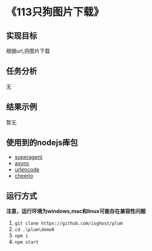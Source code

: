 # 《113只狗图片下载》
## 实现目标
根据url,将图片下载
## 任务分析
无

  
## 结果示例
暂无

        
## 使用到的nodejs~~库~~包
* [superagent](https://github.com/visionmedia/superagent)
* [async](https://github.com/caolan/async)
* [urlencode](https://github.com/node-modules/urlencode)
* [cheerio](https://github.com/cheeriojs/cheerio)


## 运行方式
**注意，运行环境为windows,mac和linux可能存在兼容性问题**

1. ```git clone https://github.com/isghost/plum```
2. ```cd .\plum\demo8```
3. ```npm i```
4. ```npm start```
